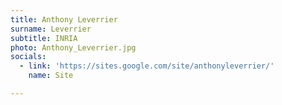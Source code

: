```yaml
---
title: Anthony Leverrier
surname: Leverrier
subtitle: INRIA
photo: Anthony_Leverrier.jpg
socials:
  - link: 'https://sites.google.com/site/anthonyleverrier/'
    name: Site

---
```

